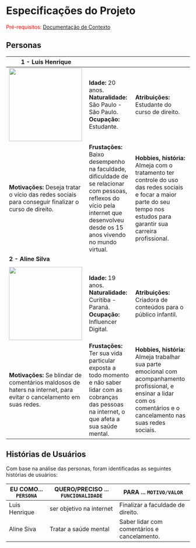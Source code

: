 # Especificações do Projeto

<span style="color:red">Pré-requisitos: <a href="1-Documentação de Contexto.md"> Documentação de Contexto</a></span>



## Personas



|**1 - Luis Henrique**|           |                             | 
|-------------------|-----------|-----------------------------|
<img src="https://github.com/ICEI-PUC-Minas-PPC-CC/ppc-cc-2024-1-ment2-manha-fbi_aplicativosonlines/assets/153782360/f928164d-0d7a-45b7-b495-ad63c26bd022" width="200" height="200"/>|**Idade:** 20 anos. **Naturalidade:** São Paulo - São Paulo. **Ocupação:** Estudante.       |**Atribuições:** Estudante do curso de direito. 
|**Motivações:** Deseja tratar o vício das redes sociais para conseguir finalizar o curso de direito.  |**Frustações:** Baixo desempenho na faculdade, dificuldade de se relacionar com pessoas, reflexos do vício pela internet que desenvolveu desde os 15 anos vivendo no mundo virtual.   |**Hobbies, história:** Almeja com o tratamento ter controle do uso das redes sociais e focar a maior parte do seu tempo nos  estudos para garantir sua carreira profissional.
|**2 - Aline Silva**|              |                             | 
||           |                             | 
<img src="https://github.com/ICEI-PUC-Minas-PPC-CC/ppc-cc-2024-1-ment2-manha-fbi_aplicativosonlines/assets/153782360/975b599d-9561-42d6-93d0-b78747783455" width="200" height="200"/>|**Idade:** 19 anos. **Naturalidade:** Curitiba - Paraná. **Ocupação:** Influencer Digital.       |**Atribuições:** Criadora de conteúdos para o público infantil. 
|**Motivações:** Se blindar de comentários maldosos de haters na internet, para evitar o cancelamento em suas redes.  |**Frustações:** Ter sua vida particular exposta a todo momento e não saber lidar com as cobranças das pessoas na internet, o que afeta a sua saúde mental.   |**Hobbies, história:** Almeja trabalhar sua parte emocional com acompanhamento profissional, e ensinar a lidar com os comentários e o cancelamento nas suas redes sociais.

## Histórias de Usuários

Com base na análise das personas, foram identificadas as seguintes histórias de usuários:



|EU COMO... `PERSONA`| QUERO/PRECISO ... `FUNCIONALIDADE` |PARA ... `MOTIVO/VALOR`                 |
|--------------------|------------------------------------|----------------------------------------|
|Luis Henrique | ser objetivo na internet| Finalizar a faculdade de direito. |
|Aline Siva | Tratar a saúde mental | Saber lidar com comentários e cancelamento. |

